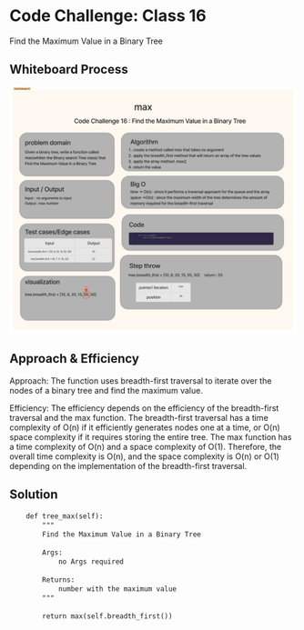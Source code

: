 # Code Challenge: Class 16 
Find the Maximum Value in a Binary Tree

## Whiteboard Process
![](./assets/cc16.png)
## Approach & Efficiency
Approach: The function uses breadth-first traversal to iterate over the nodes of a binary tree and find the maximum value.

Efficiency: The efficiency depends on the efficiency of the breadth-first traversal and the max function. The breadth-first traversal has a time complexity of O(n) if it efficiently generates nodes one at a time, or O(n) space complexity if it requires storing the entire tree. The max function has a time complexity of O(n) and a space complexity of O(1). Therefore, the overall time complexity is O(n), and the space complexity is O(n) or O(1) depending on the implementation of the breadth-first traversal.
## Solution
```
    def tree_max(self):
        """
        Find the Maximum Value in a Binary Tree

        Args:
            no Args required

        Returns:
            number with the maximum value
        """

        return max(self.breadth_first())
```